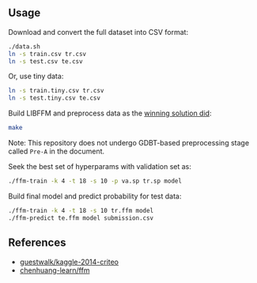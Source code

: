 ## Usage

Download and convert the full dataset into CSV format:

```sh
./data.sh
ln -s train.csv tr.csv
ln -s test.csv te.csv
```

Or, use tiny data:

```sh
ln -s train.tiny.csv tr.csv
ln -s test.tiny.csv te.csv
```

Build LIBFFM and preprocess data as the [winning solution did](https://www.csie.ntu.edu.tw/~r01922136/kaggle-2014-criteo.pdf):

```sh
make
```

Note: This repository does not undergo GDBT-based preprocessing stage called `Pre-A` in the document.

Seek the best set of hyperparams with validation set as:

```sh
./ffm-train -k 4 -t 18 -s 10 -p va.sp tr.sp model
```

Build final model and predict probability for test data:

```sh
./ffm-train -k 4 -t 18 -s 10 tr.ffm model
./ffm-predict te.ffm model submission.csv
```

## References

- [guestwalk/kaggle-2014-criteo](https://github.com/guestwalk/kaggle-2014-criteo)
- [chenhuang-learn/ffm](https://github.com/chenhuang-learn/ffm)